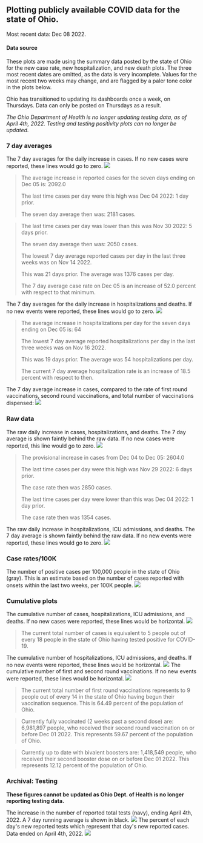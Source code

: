 ## Plotting publicly available COVID data for the state of Ohio. 

Most recent data: Dec 08 2022. 

#### Data source
These plots are made using the summary data posted by the state of Ohio for the new case rate,
    new hospitalization, and new death plots. The three most recent dates are omitted, as the data is very incomplete. Values for the most recent two weeks may change, and are flagged by a paler tone color in the plots below. 

Ohio has transitioned to updating its dashboards once a week, on Thursdays. Data can only be posted on Thursdays as a result. 

*The Ohio Department of Health is no longer updating testing data, as of April 4th, 2022. Testing and testing positivity plots can no longer be updated.* 

### 7 day averages
The 7 day averages for the daily increase in cases. If no new cases were reported, these lines would go to zero.
![](7dayaverage_cases.png)

>The average increase in reported cases for the seven days ending on Dec 05 is: 2092.0
>
>The last time cases per day were this high was Dec 04 2022: 1 day prior.
>
>The seven day average then was: 2181 cases.

>
>The last time cases per day was lower than this was Nov 30 2022: 5 days prior.
>
>The seven day average then was: 2050 cases.
>
>The lowest 7 day average reported cases per day in the last three weeks was on Nov 14 2022.
>
>This was 21 days prior. The average was 1376 cases per day.
>
>The 7 day average case rate on Dec 05 is an increase of 52.0 percent with respect to that minimum.

The 7 day averages for the daily increase in hospitalizations and deaths. If no new events were reported, these lines would go to zero.
![](7dayaverage_hospital.png)

>The average increase in hospitalizations per day for the seven days ending on Dec 05 is: 64
>
>The lowest 7 day average reported hospitalizations per day in the last three weeks was on Nov 16 2022.
>
>This was 19 days prior. The average was 54 hospitalizations per day.
>
>The current 7 day average hospitalization rate is an increase of 18.5 percent with respect to then.

The 7 day average increase in cases, compared to the rate of first round vaccinations, second round vaccinations, and total number of vaccinations dispensed:
![](DailyVaccinationsCases.png)

### Raw data
The raw daily increase in cases, hospitalizations, and deaths. The 7 day average is shown faintly behind the raw data. If no new cases were reported, this line would go to zero.
![](DailyCases.png)

>The provisional increase in cases from Dec 04 to Dec 05: 2604.0 
>
>The last time cases per day were this high was Nov 29 2022: 6 days prior. 
>
>The case rate then was 2850 cases.
>
>The last time cases per day were lower than this was Dec 04 2022: 1 day prior. 
>
>The case rate then was 1354 cases.

The raw daily increase in hospitalizations, ICU admissions, and deaths. The 7 day average is shown faintly behind the raw data. If no new events were reported, these lines would go to zero.
![](DailyHospitalizations.png)

### Case rates/100K 

The number of positive cases per 100,000 people in the state of Ohio (gray). This is an estimate based on the number of cases reported with onsets within the last two weeks, per 100K people.
![](7dayaverage_rate.png)
### Cumulative plots
The cumulative number of cases, hospitalizations, ICU admissions, and deaths. If no new cases were reported, these lines would be horizontal.
![](Cases.png)

>The current total number of cases is equivalent to 5 people out of every 18 people in the state of Ohio having tested positive for COVID-19.

The cumulative number of hospitalizations, ICU admissions, and deaths. If no new events were reported, these lines would be horizontal.
![](Hospitalizations.png)
The cumulative number of first and second round vaccinations. If no new events were reported, these lines would be horizontal.
![](Vaccinations.png)

>The current total number of first round vaccinations represents to 9 people out of every 14 in the state of Ohio having begun their vaccination sequence.
>This is 64.49 percent of the population of Ohio.

>Currently fully vaccinated (2 weeks past a second dose) are: 6,981,897 people, who received their second round vaccination on or before Dec 01 2022.
>This represents 59.67 percent of the population of Ohio.

>Currently up to date with bivalent boosters are: 1,418,549 people, who received their second booster dose on or before Dec 01 2022.
>This represents 12.12 percent of the population of Ohio.

### Archival: Testing
**These figures cannot be updated as Ohio Dept. of Health is no longer reporting testing data.**

The increase in the number of reported total tests (navy), ending April 4th, 2022. A 7 day running average is shown in black.
![](DailyTests.png)
The percent of each day's new reported tests which represent that day's new reported cases. Data ended on April 4th, 2022.
![](percentpositive_tests.png)


